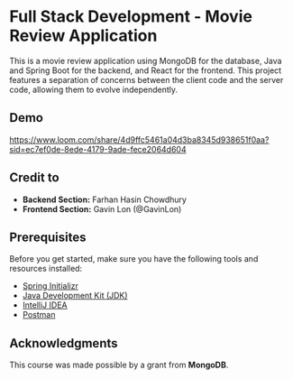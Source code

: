 # Full Stack Development - Movie Review Application

This is a movie review application using MongoDB for the database, Java and Spring Boot for the backend, and React for the frontend. This project features a separation of concerns between the client code and the server code, allowing them to evolve independently. 

## Demo
https://www.loom.com/share/4d9ffc5461a04d3ba8345d938651f0aa?sid=ec7ef0de-8ede-4179-9ade-fece2064d604

## Credit to
- **Backend Section:** Farhan Hasin Chowdhury
- **Frontend Section:** Gavin Lon (@GavinLon)


## Prerequisites
Before you get started, make sure you have the following tools and resources installed:

- [Spring Initializr](https://start.spring.io/)
- [Java Development Kit (JDK)](https://www.oracle.com/java/technologies/javase-downloads.html)
- [IntelliJ IDEA](https://www.jetbrains.com/idea/download/)
- [Postman](https://www.postman.com/downloads/)


## Acknowledgments
This course was made possible by a grant from **MongoDB**.

